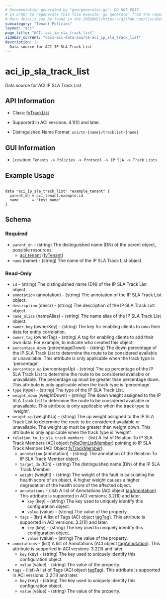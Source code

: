```yaml
---
# Documentation generated by "gen/generator.go"; DO NOT EDIT.
# In order to regenerate this file execute `go generate` from the repository root.
# More details can be found in the [README](https://github.com/CiscoDevNet/terraform-provider-aci/blob/master/README.md).
subcategory: "Tenant Policies"
layout: "aci"
page_title: "ACI: aci_ip_sla_track_list"
sidebar_current: "docs-aci-data-source-aci_ip_sla_track_list"
description: |-
  Data source for ACI IP SLA Track List
---
```


# aci_ip_sla_track_list #

Data source for ACI IP SLA Track List

## API Information ##

* Class: [fvTrackList](https://pubhub.devnetcloud.com/media/model-doc-latest/docs/app/index.html#/objects/fvTrackList/overview)

* Supported in ACI versions: 4.1(1i) and later.

* Distinguished Name Format: `uni/tn-{name}/tracklist-{name}`

## GUI Information ##

* Location: `Tenants -> Policies -> Protocol -> IP SLA -> Track Lists`

## Example Usage ##

```hcl

data "aci_ip_sla_track_list" "example_tenant" {
  parent_dn = aci_tenant.example.id
  name      = "test_name"
}

```

## Schema ##

### Required ###

* `parent_dn` - (string) The distinguished name (DN) of the parent object, possible resources:
  - [aci_tenant](https://registry.terraform.io/providers/CiscoDevNet/aci/latest/docs/resources/tenant) ([fvTenant](https://pubhub.devnetcloud.com/media/model-doc-latest/docs/app/index.html#/objects/fvTenant/overview))
* `name` (name) - (string) The name of the IP SLA Track List object.

### Read-Only ###

* `id` - (string) The distinguished name (DN) of the IP SLA Track List object.
* `annotation` (annotation) - (string) The annotation of the IP SLA Track List object.
* `description` (descr) - (string) The description of the IP SLA Track List object.
* `name_alias` (nameAlias) - (string) The name alias of the IP SLA Track List object.
* `owner_key` (ownerKey) - (string) The key for enabling clients to own their data for entity correlation.
* `owner_tag` (ownerTag) - (string) A tag for enabling clients to add their own data. For example, to indicate who created this object.
* `percentage_down` (percentageDown) - (string) The down percentage of the IP SLA Track List to determine the route to be considered available or unavailable. This attribute is only applicable when the track type is 'percentage'.
* `percentage_up` (percentageUp) - (string) The up percentage of the IP SLA Track List to determine the route to be considered available or unavailable. The percentage up must be greater than percentage down. This attribute is only applicable when the track type is 'percentage'.
* `type` (type) - (string) The type of the IP SLA Track List.
* `weight_down` (weightDown) - (string) The down weight assigned to the IP SLA Track List to determine the route to be considered available or unavailable. This attribute is only applicable when the track type is 'weight'.
* `weight_up` (weightUp) - (string) The up weight assigned to the IP SLA Track List to determine the route to be considered available or unavailable. The weight up must be greater than weight down. This attribute is only applicable when the track type is 'weight'.
* `relation_to_ip_sla_track_members` - (list) A list of Relation To IP SLA Track Members (ACI object [fvRsOtmListMember](https://pubhub.devnetcloud.com/media/model-doc-latest/docs/app/index.html#/objects/fvRsOtmListMember/overview)) pointing to IP SLA Track Member (ACI Object [fvTrackMember](https://pubhub.devnetcloud.com/media/model-doc-latest/docs/app/index.html#/objects/fvTrackMember/overview)).
    * `annotation` (annotation) - (string) The annotation of the Relation To IP SLA Track Member object.
    * `target_dn` (tDn) - (string) The distinguished name (DN) of the IP SLA Track Member.
    * `weight` (weight) - (string) The weight of the fault in calculating the health score of an object. A higher weight causes a higher degradation of the health score of the affected object.
    * `annotations` - (list) A list of Annotations (ACI object [tagAnnotation](https://pubhub.devnetcloud.com/media/model-doc-latest/docs/app/index.html#/objects/tagAnnotation/overview)). This attribute is supported in ACI versions: 3.2(1l) and later.
        * `key` (key) - (string) The key used to uniquely identify this configuration object.
        * `value` (value) - (string) The value of the property.
    * `tags` - (list) A list of Tags (ACI object [tagTag](https://pubhub.devnetcloud.com/media/model-doc-latest/docs/app/index.html#/objects/tagTag/overview)). This attribute is supported in ACI versions: 3.2(1l) and later.
        * `key` (key) - (string) The key used to uniquely identify this configuration object.
        * `value` (value) - (string) The value of the property.
* `annotations` - (list) A list of Annotations (ACI object [tagAnnotation](https://pubhub.devnetcloud.com/media/model-doc-latest/docs/app/index.html#/objects/tagAnnotation/overview)). This attribute is supported in ACI versions: 3.2(1l) and later.
    * `key` (key) - (string) The key used to uniquely identify this configuration object.
    * `value` (value) - (string) The value of the property.
* `tags` - (list) A list of Tags (ACI object [tagTag](https://pubhub.devnetcloud.com/media/model-doc-latest/docs/app/index.html#/objects/tagTag/overview)). This attribute is supported in ACI versions: 3.2(1l) and later.
    * `key` (key) - (string) The key used to uniquely identify this configuration object.
    * `value` (value) - (string) The value of the property.
